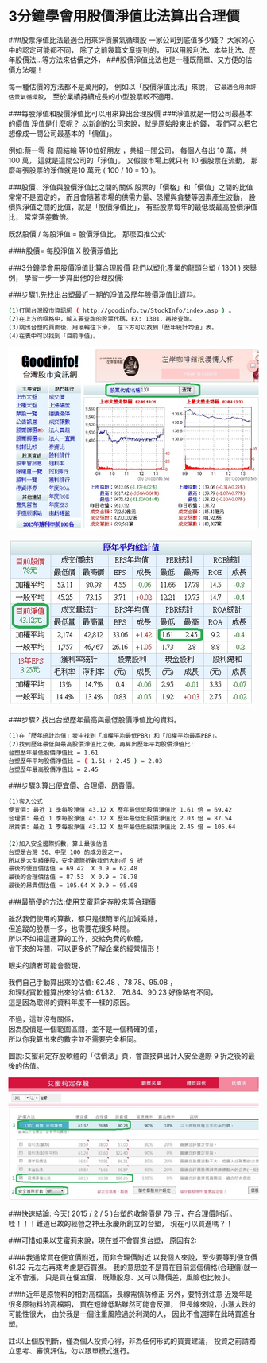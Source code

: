 # 3分鐘學會用股價淨值比法算出合理價


###股票淨值比法最適合用來評價景氣循環股
一家公司到底值多少錢？
大家的心中的認定可能都不同，
除了之前幾篇文章提到的，
可以用股利法、本益比法、歷年股價法...等方法來估價之外，
###股價淨值比法也是一種既簡單、又方便的估價方法喔！
 
每一種估價的方法都不是萬用的，
例如以「股價淨值比法」來說，
它`最適合用來評估景氣循環股`，
至於業績持續成長的小型股票較不適用。
 
###每股淨值和股價淨值比可以用來算出合理股價
###淨值就是一間公司最基本的價值
淨值是什麼呢？
以新創的公司來說，就是原始股東出的錢，
我們可以把它想像成一間公司最基本的「價值」。
 
例如:蔡一零 和 周結輪 等10位好朋友 ，共組一間公司，
每個人各出 10 萬，共 100 萬，
這就是這間公司的「淨值」。
又假設市場上就只有 10 張股票在流動，
那麼每張股票的淨值就是10 萬元 ( 100 / 10 = 10 )。
 
###股價、淨值與股價淨值比之間的關係
股票的「價格」和「價值」之間的比值常常不是固定的，
而且會隨著市場的供需力量、恐懼與貪婪等因素產生波動，
股價與淨值之間的比值，就是「股價淨值比」，
有些股票每年的最低或最高股價淨值比，
常常落差數倍。
 
既然股價 / 每股淨值 = 股價淨值比，
那麼回推公式:

####股價= 每股淨值 X 股價淨值比



###3分鐘學會用股價淨值比算合理股價
我們以塑化產業的龍頭台塑 ( 1301 ) 來舉例，
學習一步一步算出他的合理股價:


###步驟1.先找出台塑最近一期的淨值及歷年股價淨值比資料。


```sh
(1)打開台灣股市資訊網 ( http://goodinfo.tw/StockInfo/index.asp ) 。 
(2)在上方的框格中，輸入要查詢的股票代碼，EX: 1301，再按查詢。
(3)跳出台塑的頁面後，用滾輪往下滑， 在下方可以找到「歷年統計均值」表。
(4)在表中可以找到「目前淨值」。
```


![](images/20150205152043577_o.jpg)

![](images/20150205154055984_o.jpg)


###步驟2.找出台塑歷年最高與最低股價淨值比的資料。

```sh
(1)在「歷年統計均值」表中找到「加權平均最低PBR」和「加權平均最高PBR」。
(2)找到歷年最低與最高股價淨值比之後，再算出歷年平均股價淨值比:
台塑歷年最低股價淨值比 = 1.61
台塑歷年平均股價淨值比 = ( 1.61 + 2.45 ) = 2.03
台塑歷年最高股價淨值比 = 2.45
```
 
###步驟3.算出便宜價、合理價、昂貴價。
```sh
(1)套入公式
便宜價: 最近 1 季每股淨值 43.12 X 歷年最低低股價淨值比 1.61 倍 = 69.42
合理價: 最近 1 季每股淨值 43.12 X 歷年最低低股價淨值比 2.03 倍 = 87.54
昂貴價: 最近 1 季每股淨值 43.12 X 歷年最低低股價淨值比 2.45 倍 = 105.64
 
(2)加入安全邊際折數，算出最後估值
台塑是台灣 50、中型 100 的成分股之一，
所以是大型績優股，安全邊際折數我們大約抓 9 折
最後的便宜價估值 = 69.42  X 0.9 = 62.48
最後的合理價估值 = 87.53  X 0.9 = 78.78
最後的昂貴價估值 = 105.64 X 0.9 = 95.08
```

###最簡便的方法:使用艾蜜莉定存股來算合理價

雖然我們使用的算數，都只是很簡單的加減乘除，<br>
但追蹤的股票一多，也需要花很多時間。<br>
所以不如把這運算的工作，交給免費的軟體，<br>
省下來的時間，可以更多的了解企業的經營情形！<br>
 
眼尖的讀者可能會發現，<br>

我們自己手動算出來的估值: 62.48 、78.78、95.08 ，<br>
和理財寶軟體算出來的估值: 61.32、 76.84、90.23 好像略有不同，<br>
這是因為取得的資料年度不一樣的原因。<br>
 
不過，這並沒有關係，<br>
因為股價是一個範圍區間，並不是一個精確的值，<br>
所以你我算出來的數字並不需要完全相同。<br>
 
圖說:艾蜜莉定存股軟體的「估價法」頁，會直接算出計入安全邊際 9 折之後的最後的估值。

![](images/20150205163846745.jpg)


###快速結論:
今天( 2015 / 2 / 5 )台塑的收盤價是 78 元，在合理價附近。
哇！！！難道已故的經營之神王永慶所創立的台塑，
現在可以買進嗎？！
 
###可惜如果以艾蜜莉來說，現在並不會買進台塑，
原因有2:

####我通常買在便宜價附近，而非合理價附近
以我個人來說，至少要等到便宜價 61.32 元左右再來考慮是否買進。
我的意思並不是買在目前這個價格(合理價)就一定不會漲，
只是買在便宜價，
既賺股息、又可以賺價差，風險也比較小。


####近年是原物料的相對高檔區，長線需慎防修正
另外，要特別注意 近幾年是很多原物料的高檔期，
買在短線低點雖然可能會反彈，
但長線來說，小漲大跌的可能性很大，
由於我是一個注重風險過於利潤的人，
因此不會選擇在此時買進台塑。
 
註:以上個股判斷，僅為個人投資心得，非為任何形式的買賣建議，
投資之前請獨立思考、審慎評估，勿以跟單模式進行。